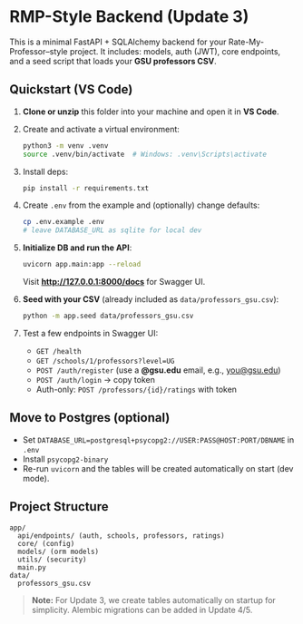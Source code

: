 
# RMP-Style Backend (Update 3)

This is a minimal FastAPI + SQLAlchemy backend for your Rate-My-Professor–style project.
It includes: models, auth (JWT), core endpoints, and a seed script that loads your **GSU professors CSV**.

## Quickstart (VS Code)

1. **Clone or unzip** this folder into your machine and open it in **VS Code**.
2. Create and activate a virtual environment:
   ```bash
   python3 -m venv .venv
   source .venv/bin/activate  # Windows: .venv\Scripts\activate
   ```
3. Install deps:
   ```bash
   pip install -r requirements.txt
   ```
4. Create `.env` from the example and (optionally) change defaults:
   ```bash
   cp .env.example .env
   # leave DATABASE_URL as sqlite for local dev
   ```
5. **Initialize DB and run the API**:
   ```bash
   uvicorn app.main:app --reload
   ```
   Visit **http://127.0.0.1:8000/docs** for Swagger UI.

6. **Seed with your CSV** (already included as `data/professors_gsu.csv`):
   ```bash
   python -m app.seed data/professors_gsu.csv
   ```

7. Test a few endpoints in Swagger UI:
   - `GET /health`
   - `GET /schools/1/professors?level=UG`
   - `POST /auth/register` (use a **@gsu.edu** email, e.g., you@gsu.edu)
   - `POST /auth/login` → copy token
   - Auth-only: `POST /professors/{id}/ratings` with token

## Move to Postgres (optional)
- Set `DATABASE_URL=postgresql+psycopg2://USER:PASS@HOST:PORT/DBNAME` in `.env`
- Install `psycopg2-binary`
- Re-run `uvicorn` and the tables will be created automatically on start (dev mode).

## Project Structure
```
app/
  api/endpoints/ (auth, schools, professors, ratings)
  core/ (config)
  models/ (orm models)
  utils/ (security)
  main.py
data/
  professors_gsu.csv
```

> **Note:** For Update 3, we create tables automatically on startup for simplicity.
Alembic migrations can be added in Update 4/5.
